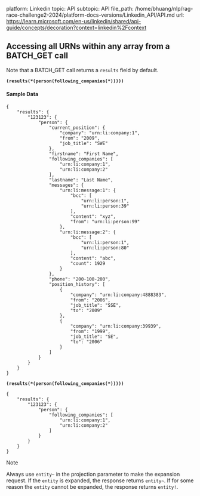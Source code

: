 platform: Linkedin
topic: API
subtopic: API
file_path: /home/bhuang/nlp/rag-race-challenge2-2024/platform-docs-versions/Linkedin_API/API.md
url: https://learn.microsoft.com/en-us/linkedin/shared/api-guide/concepts/decoration?context=linkedin%2Fcontext


## Accessing all URNs within any array from a BATCH\_GET call

Note that a BATCH\_GET call returns a `results` field by default.

**`(results(*(person(following_companies(*)))))`**

#### Sample Data

    {
        "results": {
            "123123": {
                "person": {
                    "current_position": {
                        "company": "urn:li:company:1",
                        "from": "2009",
                        "job_title": "SWE"
                    },
                    "firstname": "First Name",
                    "following_companies": [
                        "urn:li:company:1",
                        "urn:li:company:2"
                    ],
                    "lastname": "Last Name",
                    "messages": {
                        "urn:li:message:1": {
                            "bcc": [
                                "urn:li:person:1",
                                "urn:li:person:39"
                            ],
                            "content": "xyz",
                            "from": "urn:li:person:99"
                        },
                        "urn:li:message:2": {
                            "bcc": [
                                "urn:li:person:1",
                                "urn:li:person:80"
                            ],
                            "content": "abc",
                            "count": 1929
                        }
                    },
                    "phone": "200-100-200",
                    "position_history": [
                        {
                            "company": "urn:li:company:4888383",
                            "from": "2006",
                            "job_title": "SSE",
                            "to": "2009"
                        },
                        {
                            "company": "urn:li:company:39939",
                            "from": "1999",
                            "job_title": "SE",
                            "to": "2006"
                        }
                    ]
                }
            }
        }
    }
    

**`(results(*(person(following_companies(*)))))`**

    {
        "results": {
            "123123": {
                "person": {
                    "following_companies": [
                        "urn:li:company:1",
                        "urn:li:company:2"
                    ]
                }
            }
        }
    }
    

Note

Always use `entity~` in the projection parameter to make the expansion request. If the `entity` is expanded, the response returns `entity~`. If for some reason the `entity` cannot be expanded, the response returns `entity!`.